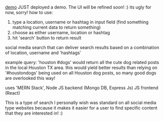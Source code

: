 [demo](https://shrouded-hollows-29446.herokuapp.com/)
JUST deployed a demo. The UI will be refined soon! :) its ugly for now, sorry!
how to use:
1. type a location, username or hashtag in input field (find something matching current data to return something)
2. choose as either username, location or hashtag
3. hit 'search' button to return result 

social media search that can deliver search results based on a combination of location, username and 'hashtags'

example query: 'houston #dogs' would return all the cute dog related posts in the local Houston TX area. this would yield better results than relying on '#houstondogs' being used on all Houston dog posts, so many good dogs are overlooked this way! 

uses 'MERN Stack',
Node JS backend (Mongo DB, Express Js)
JS frontend (React)

This is a type of search I personally wish was standard on all social media type websites because it makes it easier for a user to find specific content that they are interested in! :)
